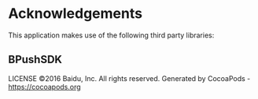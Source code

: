 # Acknowledgements
This application makes use of the following third party libraries:

## BPushSDK

LICENSE ©2016 Baidu, Inc. All rights reserved.
Generated by CocoaPods - https://cocoapods.org
